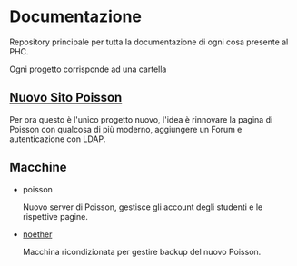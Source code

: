 # Documentazione

Repository principale per tutta la documentazione di ogni cosa presente al PHC. 

Ogni progetto corrisponde ad una cartella

## [Nuovo Sito Poisson](./nuovo-sito-poisson)

Per ora questo è l'unico progetto nuovo, l'idea è rinnovare la pagina di Poisson con qualcosa di più moderno, aggiungere un Forum e autenticazione con LDAP.

## Macchine

- poisson

    Nuovo server di Poisson, gestisce gli account degli studenti e le rispettive pagine.

- [noether](./macchine/noether)

    Macchina ricondizionata per gestire backup del nuovo Poisson.
